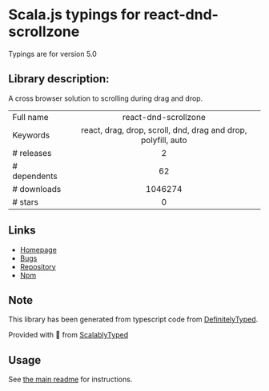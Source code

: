 
# Scala.js typings for react-dnd-scrollzone

Typings are for version 5.0

## Library description:
A cross browser solution to scrolling during drag and drop.

|                    |                 |
| ------------------ | :-------------: |
| Full name          | react-dnd-scrollzone |
| Keywords           | react, drag, drop, scroll, dnd, drag and drop, polyfill, auto |
| # releases         | 2 |
| # dependents       | 62 |
| # downloads        | 1046274 |
| # stars            | 0 |

## Links
- [Homepage](https://github.com/azuqua/react-dnd-scrollzone#readme)
- [Bugs](http://github.com/azuqua/react-dnd-scrollzone/issues)
- [Repository](https://github.com/azuqua/react-dnd-scrollzone)
- [Npm](https://www.npmjs.com/package/react-dnd-scrollzone)
    


## Note
This library has been generated from typescript code from [DefinitelyTyped](https://definitelytyped.org).

Provided with :purple_heart: from [ScalablyTyped](https://github.com/oyvindberg/ScalablyTyped)

## Usage
See [the main readme](../../readme.md) for instructions.


